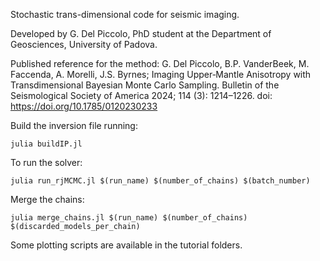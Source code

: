 Stochastic trans-dimensional code for seismic imaging.

Developed by G. Del Piccolo, PhD student at the Department of Geosciences, University of Padova.

Published reference for the method: G. Del Piccolo, B.P. VanderBeek, M. Faccenda, A. Morelli, J.S. Byrnes; Imaging Upper‐Mantle Anisotropy with Transdimensional Bayesian Monte Carlo Sampling. Bulletin of the Seismological Society of America 2024; 114 (3): 1214–1226. doi: https://doi.org/10.1785/0120230233

Build the inversion file running:

    julia buildIP.jl

To run the solver:

    julia run_rjMCMC.jl $(run_name) $(number_of_chains) $(batch_number)

Merge the chains:

    julia merge_chains.jl $(run_name) $(number_of_chains) $(discarded_models_per_chain)

Some plotting scripts are available in the tutorial folders.


